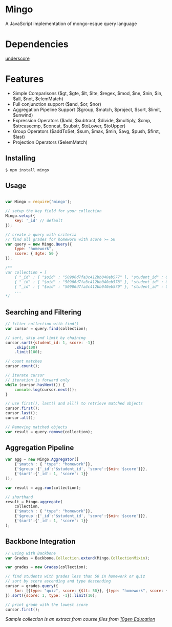 Mingo
=======
A JavaScript implementation of mongo-esque query language


# Dependencies
[underscore](https://github.com/jashkenas/underscore)

# Features
- Simple Comparisons ($gt, $gte, $lt, $lte, $regex, $mod, $ne, $nin, $in, $all, $not, $elemMatch)
- Full conjunction support ($and, $or, $nor)
- Aggregation Pipeline Support ($group, $match, $project, $sort, $limit, $unwind)
- Expression Operators ($add, $subtract, $divide, $multiply, $cmp, $strcasecmp, $concat, $substr, $toLower, $toUpper)
- Group Operators ($addToSet, $sum, $max, $min, $avg, $push, $first, $last)
- Projection Operators ($elemMatch)

Installing
------------
    $ npm install mingo

Usage
------
~~~javascript

var Mingo = require('mingo');

// setup the key field for your collection
Mingo.setup({
    key: '_id' // default
});

// create a query with criteria
// find all grades for homework with score >= 50
var query = new Mingo.Query({
    type: "homework",
    score: { $gte: 50 }
});

/**
var collection = [
    { "_id" : { "$oid" : "50906d7fa3c412bb040eb577" }, "student_id" : 0, "type" : "exam", "score" : 54.6535436362647 },
    { "_id" : { "$oid" : "50906d7fa3c412bb040eb578" }, "student_id" : 0, "type" : "quiz", "score" : 31.95004496742112 },
    { "_id" : { "$oid" : "50906d7fa3c412bb040eb579" }, "student_id" : 0, "type" : "homework", "score" : 14.8504576811645 }
    ...
*/
~~~

## Searching and Filtering
~~~javascript
// filter collection with find()
var cursor = query.find(collection);

// sort, skip and limit by chaining
cursor.sort({student_id: 1, score: -1})
    .skip(100)
    .limit(100);

// count matches
cursor.count();

// iterate cursor
// iteration is forward only
while (cursor.hasNext()) {
    console.log(cursor.next());
}

// use first(), last() and all() to retrieve matched objects
cursor.first();
cursor.last();
cursor.all();

// Removing matched objects
var result = query.remove(collection);
~~~

## Aggregation Pipeline
~~~javascript
var agg = new Mingo.Aggregator([
    {'$match': { "type": "homework"}},
    {'$group':{'_id':'$student_id', 'score':{$min:'$score'}}},
    {'$sort':{'_id': 1, 'score': 1}}
]);

var result = agg.run(collection);

// shorthand
result = Mingo.aggregate(
    collection,
    {'$match': { "type": "homework"}},
    {'$group':{'_id':'$student_id', 'score':{$min:'$score'}}},
    {'$sort':{'_id': 1, 'score': 1}}
);
~~~

## Backbone Integration
~~~javascript
// using with Backbone
var Grades = Backbone.Collection.extend(Mingo.CollectionMixin);

var grades = new Grades(collection);

// find students with grades less than 50 in homework or quiz
// sort by score ascending and type descending
cursor = grades.query({
    $or: [{type: "quiz", score: {$lt: 50}}, {type: "homework", score: {$lt: 50}}]
}).sort({score: 1, type: -1}).limit(10);

// print grade with the lowest score
cursor.first();
~~~


*Sample collection is an extract from course files from [10gen Education](https://education.10gen.com/courses/10gen/M101P/2013_April/info)*